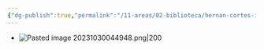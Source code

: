 ```yaml
---
{"dg-publish":true,"permalink":"/11-areas/02-biblioteca/hernan-cortes-inventor-de-mexico-volumen-ii/","noteIcon":""}
---
```


- ![Pasted image 20231030044948.png|200](/img/user/11%20%C3%81reas%20%E2%9A%99/02%20Biblioteca/%F0%9F%92%BE%20Adjuntos/Pasted%20image%2020231030044948.png)